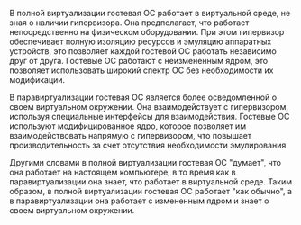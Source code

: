В полной виртуализации гостевая ОС работает в виртуальной среде, не зная о наличии гипервизора. Она предполагает, что работает непосредственно на физическом оборудовании. При этом гипервизор обеспечивает полную изоляцию ресурсов и эмуляцию аппаратных устройств, это позволяет каждой гостевой ОС работать независимо друг от друга. Гостевые ОС работают с неизмененным ядром, это позволяет использовать широкий спектр ОС без необходимости их модификации.

В паравиртуализации гостевая ОС является более осведомленной о своем виртуальном окружении. Она взаимодействует с гипервизором, используя специальные интерфейсы для взаимодействия. Гостевые ОС используют модифицированное ядро, которое позволяет им взаимодействовать напрямую с гипервизором, что повышает производительность за счет отсутствия необходимости эмулирования.

Другими словами в полной виртуализации гостевая ОС "думает", что она работает на настоящем компьютере, в то время как в паравиртуализации она знает, что работает в виртуальной среде. Таким образом, в полной виртуализации гостевая ОС работает "как обычно", а в паравиртуализации она работает с измененным ядром и знает о своем виртуальном окружении.
